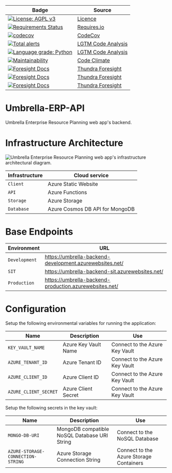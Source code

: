
|Badge|Source
|--|--|
|[![License: AGPL v3](https://img.shields.io/badge/License-AGPL_v3-blue.svg)](https://www.gnu.org/licenses/agpl-3.0)|[Licence](https://github.com/JaKTR/Umbrella-ERP-API/blob/main-dev/LICENSE)
|[![Requirements Status](https://requires.io/github/JaKTR/Umbrella-ERP-API/requirements.svg?branch=main-dev)](https://requires.io/github/JaKTR/Umbrella-ERP-API/requirements/?branch=main-dev)|[Requires.io](https://requires.io/github/JaKTR/Umbrella-ERP-API/requirements/?branch=main-dev)
|[![codecov](https://codecov.io/gh/JaKTR/Umbrella-ERP-API/branch/main-dev/graph/badge.svg?token=ZB9ZG2KH3O)](https://codecov.io/gh/JaKTR/Umbrella-ERP-API)|[CodeCov](https://app.codecov.io/gh/JaKTR/Umbrella-ERP-API)
|[![Total alerts](https://img.shields.io/lgtm/alerts/g/JaKTR/Umbrella-ERP-API.svg?logo=lgtm&logoWidth=18)](https://lgtm.com/projects/g/JaKTR/Umbrella-ERP-API/alerts/)|[LGTM Code Analysis](https://lgtm.com/projects/g/JaKTR/Umbrella-ERP-API/alerts/)
|[![Language grade: Python](https://img.shields.io/lgtm/grade/python/g/JaKTR/Umbrella-ERP-API.svg?logo=lgtm&logoWidth=18)](https://lgtm.com/projects/g/JaKTR/Umbrella-ERP-API/context:python)|[LGTM Code Analysis](https://lgtm.com/projects/g/JaKTR/Umbrella-ERP-API/context:python)
|[![Maintainability](https://api.codeclimate.com/v1/badges/1455525ce4f602db9f48/maintainability)](https://codeclimate.com/github/JaKTR/Umbrella-ERP-API/maintainability)|[Code Climate](https://codeclimate.com/github/JaKTR/Umbrella-ERP-API/maintainability)
|[![Foresight Docs](https://foresight.service.thundra.io/public/api/v1/badge/test?repoId=b232bf7b-2c03-4700-9acd-74024edca0a8)](https://foresight.docs.thundra.io/)|[Thundra Foresight](https://www.thundra.io/foresight)
|[![Foresight Docs](https://foresight.service.thundra.io/public/api/v1/badge/success?repoId=b232bf7b-2c03-4700-9acd-74024edca0a8)](https://foresight.docs.thundra.io/)|[Thundra Foresight](https://www.thundra.io/foresight)
|[![Foresight Docs](https://foresight.service.thundra.io/public/api/v1/badge/utilization?repoId=b232bf7b-2c03-4700-9acd-74024edca0a8)](https://foresight.docs.thundra.io/)|[Thundra Foresight](https://www.thundra.io/foresight)


# Umbrella-ERP-API

Umbrella Enterprise Resource Planning web app's backend.

# Infrastructure Architecture

![Umbrella Enterprise Resource Planning web app's infrastructure architectural diagram.](https://umbrellaerpdevelopment.blob.core.windows.net/public/Infrastructure%20Architectural%20Diagram.svg)

|Infrastructure|Cloud service
|--|--|
|`Client`|Azure Static Website
|`API`|Azure Functions
|`Storage`|Azure Storage
|`Database`|Azure Cosmos DB API for MongoDB

# Base Endpoints

|Environment|URL
|--|--|
|`Development`|https://umbrella-backend-development.azurewebsites.net/
|`SIT`|https://umbrella-backend-sit.azurewebsites.net/
|`Production`|https://umbrella-backend-production.azurewebsites.net/

# Configuration

Setup the following environmental variables for running the application:

|Name|Description|Use
|--|--|--|
|`KEY_VAULT_NAME`|Azure Key Vault Name|Connect to the Azure Key Vault
|`AZURE_TENANT_ID`|Azure Tenant ID|Connect to the Azure Key Vault
|`AZURE_CLIENT_ID`|Azure Client ID|Connect to the Azure Key Vault
|`AZURE_CLIENT_SECRET`|Azure Client Secret|Connect to the Azure Key Vault


Setup the following secrets in the key vault:

|Name|Description|Use
|--|--|--|
|`MONGO-DB-URI`|MongoDB compatible NoSQL Database URI String|Connect to the NoSQL Database
|`AZURE-STORAGE-CONNECTION-STRING`|Azure Storage Connection String|Connect to the Azure Storage Containers
